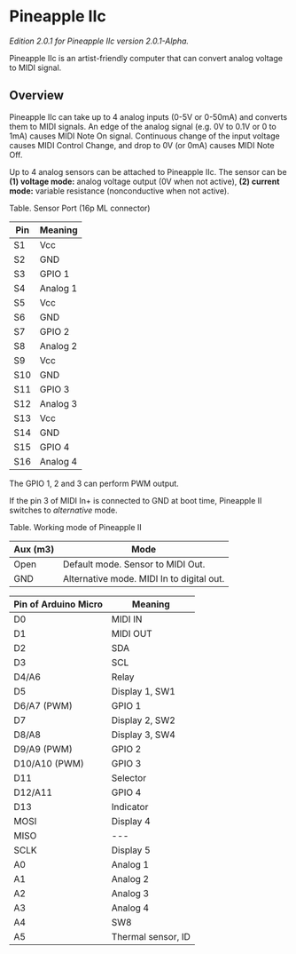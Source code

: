 # Pineapple IIc

_Edition 2.0.1 for Pineapple IIc version 2.0.1-Alpha._

Pineapple IIc is an artist-friendly computer that can convert analog voltage to MIDI signal.

## Overview

Pineapple IIc can take up to 4 analog inputs (0-5V or 0-50mA) and converts them to MIDI signals. An edge of the analog signal (e.g. 0V to 0.1V or 0 to 1mA) causes MIDI Note On signal. Continuous change of the input voltage causes MIDI Control Change, and drop to 0V (or 0mA) causes MIDI Note Off.

Up to 4 analog sensors can be attached to Pineapple IIc. The sensor can be **(1) voltage mode:** analog voltage output (0V when not active), **(2) current mode:** variable resistance (nonconductive when not active).

Table. Sensor Port (16p ML connector)

| Pin | Meaning      |
|-----|--------------|
| S1  | Vcc          |
| S2  | GND          |
| S3  | GPIO 1       |
| S4  | Analog 1     |
| S5  | Vcc          |
| S6  | GND          |
| S7  | GPIO 2       |
| S8  | Analog 2     |
| S9  | Vcc          |
| S10 | GND          |
| S11 | GPIO 3       |
| S12 | Analog 3     |
| S13 | Vcc          |
| S14 | GND          |
| S15 | GPIO 4       |
| S16 | Analog 4     |



The GPIO 1, 2 and 3 can perform PWM output.

If the pin 3 of MIDI In+ is connected to GND at boot time, Pineapple II switches to _alternative_ mode.

Table. Working mode of Pineapple II

| Aux (m3) | Mode                                      |
|----------|-------------------------------------------|
| Open     | Default mode. Sensor to MIDI Out.         |
| GND      | Alternative mode. MIDI In to digital out. |



| Pin of Arduino Micro | Meaning            |
|----------------------|--------------------|
| D0                   | MIDI IN            |
| D1                   | MIDI OUT           |
| D2                   | SDA                |
| D3                   | SCL                |
| D4/A6                | Relay              |
| D5                   | Display 1, SW1     |
| D6/A7 (PWM)          | GPIO 1             |
| D7                   | Display 2, SW2     |
| D8/A8                | Display 3, SW4     |
| D9/A9 (PWM)          | GPIO 2             |
| D10/A10 (PWM)        | GPIO 3             |
| D11                  | Selector           |
| D12/A11              | GPIO 4             |
| D13                  | Indicator          |
| MOSI                 | Display 4          |
| MISO                 | ---                |
| SCLK                 | Display 5          |
| A0                   | Analog 1           |
| A1                   | Analog 2           |
| A2                   | Analog 3           |
| A3                   | Analog 4           |
| A4                   | SW8                |
| A5                   | Thermal sensor, ID |


